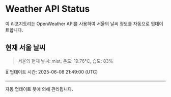 
# Weather API Status

이 리포지토리는 OpenWeather API를 사용하여 서울의 날씨 정보를 자동으로 업데이트합니다.

## 현재 서울 날씨
> 서울의 현재 날씨: mist, 온도: 19.76°C, 습도: 83%

⏳ 업데이트 시간: 2025-06-08 21:49:00 (UTC)

---
자동 업데이트 봇에 의해 관리됩니다.
